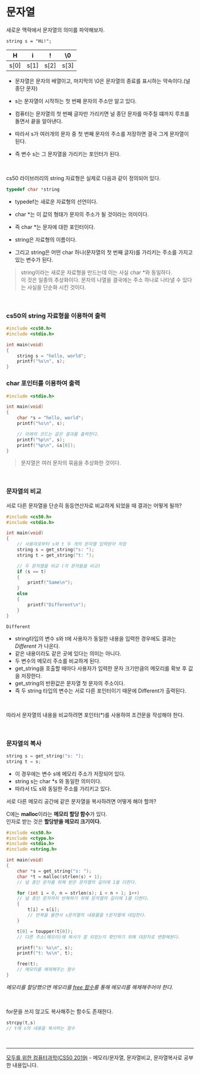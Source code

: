 # 문자열

새로운 맥락에서 문자열의 의미를 파악해보자.

```
string s = "Hi!";
```

|  H   |  i   |  !   |  \0  |
| :--: | :--: | :--: | :--: |
| s[0] | s[1] | s[2] | s[3] |

- 문자열은 문자의 배열이고, 마지막의 \0은 문자열의 종료를 표시하는 약속이다.(널 종단 문자)
- s는 문자열이 시작하는 첫 번째 문자의 주소만 알고 있다.
- 컴퓨터는 문자열의 첫 번째 글자만 가리키면 널 종단 문자를 마주칠 떄까지 루프를 돌면서 끝을 알아낸다.
- 따라서 s가 여러개의 문자 중 첫 번째 문자의 주소를 저장하면 결국 그게 문자열이 된다.

- 즉 변수 s는 그 문자열을 가리키는 포인터가 된다.

<br>

cs50 라이브러리의 string 자료형은 실제로 다음과 같이 정의되어 있다.

```c
typedef char *string
```

- typedef는 새로운 자료형의 선언이다.

- char \*는 이 값의 형태가 문자의 주소가 될 것이라는 의미이다.
- 즉 char \*는 문자에 대한 포인터이다.
- string은 자료형의 이름이다.
- 그리고 string은 어떤 char 하나(문자열의 첫 번째 글자)를 가리키는 주소를 가지고 있는 변수가 된다.

> string이라는 새로운 자료형을 만드는데 이는 사실 char \*와 동일하다.<br> 이 것은 일종의 추상화이다. 문자의 나열을 결국에는 주소 하나로 나타낼 수 있다는 사실을 단순화 시킨 것이다.

<br>

### cs50의 string 자료형을 이용하여 출력

```c
#include <cs50.h>
#include <stdio.h>

int main(void)
{
    string s = "hello, world";
    printf("%s\n", s);
}
```

### char 포인터를 이용하여 출력

```c
#include <stdio.h>

int main(void)
{
    char *s = "hello, world";
    printf("%s\n", s);

    // 아래의 코드는 같은 결과를 출력한다.
    printf("%p\n", s);
    printf("%p\n", &s[0]);
}
```

> 문자열은 여러 문자의 묶음을 추상화한 것이다.

<br>

### 문자열의 비교

서로 다른 문자열을 단순히 동등연산자로 비교하게 되었을 때 결과는 어떻게 될까?

```C
#include <cs50.h>
#include <stdio.h>

int main(void)
{
    // 사용자로부터 s와 t 두 개의 문자열 입력받아 저장
    string s = get_string("s: ");
    string t = get_string("t: ");

    // 두 문자열을 비교 (각 문자들을 비교)
    if (s == t)
    {
        printf("Same\n");
    }
    else
    {
        printf("Different\n");
    }
}
```

```
Different
```

- string타입의 변수 s와 t에 사용자가 동일한 내용을 입력한 경우에도 결과는 <i>Different</i> 가 나온다.
- 같은 내용이라도 같은 곳에 있다는 의미는 아니다.
- 두 변수의 메모리 주소를 비교하게 된다.
- get_string을 호출할 때마다 사용자가 입력한 문자 크기만큼의 메모리를 확보 후 값을 저장한다.
- get_string의 반환값은 문자열 첫 문자의 주소이다.
- 즉 두 string 타입의 변수는 서로 다른 포인터이기 때문에 Different가 출력된다.

<br>

따라서 문자열의 내용을 비교하려면 포인터(\*)를 사용하여 조건문을 작성해야 한다.

<br>

### 문자열의 복사

```c
string s = get_string("s: ");
string t = s;
```

- 이 경우에는 변수 s에 메모리 주소가 저장되어 있다.
- string s는 char \*s 와 동일한 의미이다.
- 따라서 t도 s와 동일한 주소를 가리키고 있다.

서로 다른 메모리 공간에 같은 문자열을 복사하려면 어떻게 해야 할까?

C에는 <b>malloc</b>이라는 <b>메모리 할당 함수</b>가 있다.<br>
인자로 받는 것은 <b>할당받을 메모리 크기이다.</b>

```c
#include <cs50.h>
#include <ctype.h>
#include <stdio.h>
#include <string.h>

int main(void)
{
    char *s = get_string("s: ");
    char *t = malloc(strlen(s) + 1);
    // 널 종단 문자를 위해 받은 문자열의 길이에 1을 더한다.

    for (int i = 0, n = strlen(s); i < n + 1; i++)
    // 널 종단 문자까지 반복하기 위해 문자열의 길이에 1를 더한다.
    {
        t[i] = s[i];
        // 반복을 돌면서 s문자열의 내용물을 t문자열에 대입한다.
    }

    t[0] = toupper(t[0]);
    // 다른 주소(메모리)에 복사가 잘 되었는지 확인하기 위해 대문자로 변환해본다.

    printf("s: %s\n", s);
    printf("t: %s\n", t);

    free(t);
    // 메모리를 해제해주는 함수
}
```

<i>메모리를 할당했으면 메모리를 [free 함수](https://github.com/leejaypower/TIL/blob/main/CS50/메모리/메모리할당과해제.md)를 통해 메모리를 해제해주어야 한다.</i>

<br>

for문을 쓰지 않고도 복사해주는 함수도 존재한다.

```c
strcpy(t,s)
// t에 s의 내용을 복사하는 함수
```

<br>
<hr>
<a href="https://www.boostcourse.org/cs112">모두를 위한 컴퓨터과학(CS50 2019)</a> - 메모리/문자열, 문자열비교, 문자열복사로 공부한 내용입니다.
